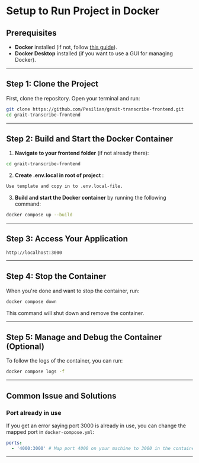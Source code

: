 # Setup to Run Project in Docker

## Prerequisites

- **Docker** installed (if not, follow [this guide](https://docs.docker.com/get-docker/)).
- **Docker Desktop** installed (if you want to use a GUI for managing Docker).

---

## Step 1: Clone the Project

First, clone the repository. Open your terminal and run:

```sh
git clone https://github.com/Pesilian/grait-transcribe-frontend.git
cd grait-transcribe-frontend
```

---

## Step 2: Build and Start the Docker Container

1. **Navigate to your frontend folder** (if not already there):

```sh
cd grait-transcribe-frontend
```

2. **Create .env.local in root of project** :

```sh
Use template and copy in to .env.local-file.
```

3. **Build and start the Docker container** by running the following command:

```sh
docker compose up --build
```

---

## Step 3: Access Your Application

```
http://localhost:3000
```

---

## Step 4: Stop the Container

When you're done and want to stop the container, run:

```sh
docker compose down
```

This command will shut down and remove the container.

---

## Step 5: Manage and Debug the Container (Optional)

To follow the logs of the container, you can run:

```sh
docker compose logs -f
```

---

## Common Issue and Solutions

### **Port already in use**

If you get an error saying port 3000 is already in use, you can change the mapped port in `docker-compose.yml`:

```yaml
ports:
  - '4000:3000' # Map port 4000 on your machine to 3000 in the container
```

---
